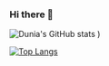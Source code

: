### Hi there 👋

<!--
**Duniaalkilany/Duniaalkilany** is a ✨ _special_ ✨ repository because its `README.md` (this file) appears on your GitHub profile.

Here are some ideas to get you started:

- 🔭 I’m currently working on ...
- 🌱 I’m currently learning ...
- 👯 I’m looking to collaborate on ...
- 🤔 I’m looking for help with ...
- 💬 Ask me about ...
- 📫 How to reach me: ...
- 😄 Pronouns: ...
- ⚡ Fun fact: ...
-->

![Dunia's GitHub stats](https://github-readme-stats.vercel.app/api?username=Duniaalkilany&show_icons=true&theme=radical)
)


[![Top Langs](https://github-readme-stats.vercel.app/api/top-langs/?username=Duniaalkilany&layout=compact)](https://github.com/Duniaalkilany/github-readme-stats)


